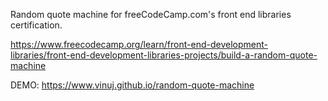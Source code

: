 Random quote machine for freeCodeCamp.com's front end libraries certification.

https://www.freecodecamp.org/learn/front-end-development-libraries/front-end-development-libraries-projects/build-a-random-quote-machine

DEMO: https://www.vinuj.github.io/random-quote-machine
